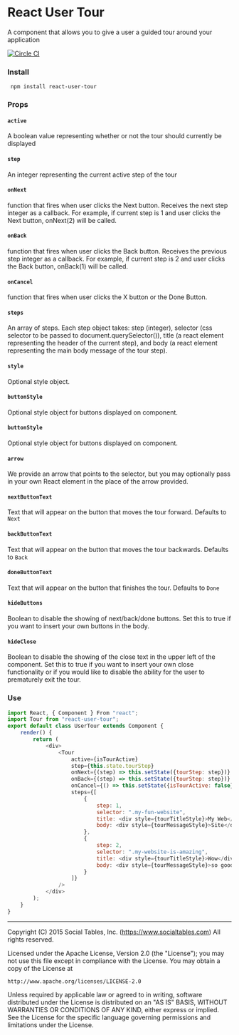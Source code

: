 # React User Tour

A component that allows you to give a user a guided tour around your application

[![Circle CI](https://circleci.com/gh/socialtables/react-user-tour.svg?style=svg&circle-token=914785eeca4d096e0303a857f52f20a646013124)](https://circleci.com/gh/socialtables/react-user-tour)

### Install
` npm install react-user-tour`

###  Props

#### `active`
A boolean value representing whether or not the tour should currently be displayed

#### `step`
An integer representing the current active step of the tour

#### `onNext`
function that fires when user clicks the Next button. Receives the next step integer as a callback. For example, if current step is 1 and user clicks the Next button, onNext(2) will be called.

#### `onBack`
function that fires when user clicks the Back button. Receives the previous step integer as a callback. For example, if current step is 2 and user clicks the Back button, onBack(1) will be called.

#### `onCancel`
function that fires when user clicks the X button or the Done Button.

#### `steps`
An array of steps. Each step object takes: step (integer), selector (css selector to be passed to document.querySelector()), title (a react element representing the header of the current step), and body (a react element representing the main body message of the tour step).

#### `style`
Optional style object.

#### `buttonStyle`
Optional style object for buttons displayed on component.

#### `buttonStyle`
Optional style object for buttons displayed on component.

#### `arrow`
We provide an arrow that points to the selector, but you may optionally pass in your own React element in the place of the arrow provided.

#### `nextButtonText`
Text that will appear on the button that moves the tour forward. Defaults to `Next`

#### `backButtonText`
Text that will appear on the button that moves the tour backwards. Defaults to `Back`

#### `doneButtonText`
Text that will appear on the button that finishes the tour. Defaults to `Done`

#### `hideButtons`
Boolean to disable the showing of next/back/done buttons. Set this to true if you want to insert your own buttons in the body.

#### `hideClose`
Boolean to disable the showing of the close text in the upper left of the component. Set this to true if you want to insert your own close functionality or if you would like to disable the ability for the user to prematurely exit the tour.

### Use

```js
import React, { Component } From "react";
import Tour from "react-user-tour";
export default class UserTour extends Component {
	render() {
		return (
			<div>
				<Tour
					active={isTourActive}
					step={this.state.tourStep}
					onNext={(step) => this.setState({tourStep: step})}
					onBack={(step) => this.setState({tourStep: step})}
					onCancel={() => this.setState({isTourActive: false})}
					steps={[
						{
							step: 1,
							selector: ".my-fun-website",
							title: <div style={tourTitleStyle}>My Web</div>,
							body: <div style={tourMessageStyle}>Site</div>
						},
						{
							step: 2,
							selector: ".my-website-is-amazing",
							title: <div style={tourTitleStyle}>Wow</div>,
							body: <div style={tourMessageStyle}>so good</div>
						}
					]}
				/>
			</div>
		);
	}
}
```

- - -

Copyright (C) 2015 Social Tables, Inc. (https://www.socialtables.com) All rights reserved.

Licensed under the Apache License, Version 2.0 (the "License"); you may not use this file except in compliance with the License. You may obtain a copy of the License at

	http://www.apache.org/licenses/LICENSE-2.0

Unless required by applicable law or agreed to in writing, software distributed under the License is distributed on an "AS IS" BASIS, WITHOUT WARRANTIES OR CONDITIONS OF ANY KIND, either express or implied. See the License for the specific language governing permissions and limitations under the License.
